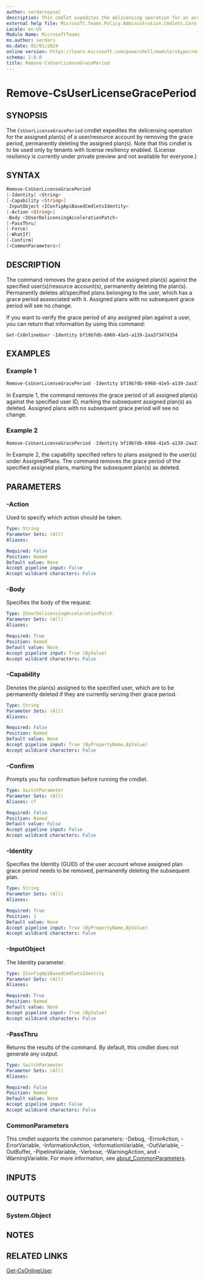 ```yaml
---
author: serdarsoysal
description: This cmdlet expedites the delicensing operation for an account's assigned plans by removing the grace period, permanently deleting the assigned plans.
external help file: Microsoft.Teams.Policy.Administration.Cmdlets.Core.dll-Help.xml
Locale: en-US
Module Name: MicrosoftTeams
ms.author: serdars
ms.date: 02/01/2024
online version: https://learn.microsoft.com/powershell/module/skype/remove-csuserlicensegraceperiod
schema: 2.0.0
title: Remove-CsUserLicenseGracePeriod
---
```


# Remove-CsUserLicenseGracePeriod

## SYNOPSIS

The `CsUserLicenseGracePeriod` cmdlet expedites the delicensing operation for the assigned plan(s) of a user/resource account by removing the grace period, permanently deleting the assigned plan(s).
Note that this cmdlet is to be used only by tenants with license resiliency enabled. (License resiliency is currently under private preview and not available for everyone.)

## SYNTAX

```powershell
Remove-CsUserLicenseGracePeriod
[-Identity] <String>
[-Capability <String>]
-InputObject <IConfigApiBasedCmdletsIdentity>
[-Action <String>]
-Body <IUserDelicensingAccelerationPatch>
[-PassThru]
[-Force]
[-WhatIf]
[-Confirm]
[<CommonParameters>]
```

## DESCRIPTION

The command removes the grace period of the assigned plan(s) against the specified user(s)/resource account(s), permanently deleting the plan(s).
Permanently deletes all/specified plans belonging to the user, which has a grace period assosciated with it.
Assigned plans with no subsequent grace period will see no change.

If you want to verify the grace period of any assigned plan against a user, you can return that information by using this command:

`Get-CsOnlineUser -Identity bf19b7db-6960-41e5-a139-2aa373474354`

## EXAMPLES

### Example 1

```powershell
Remove-CsUserLicenseGracePeriod -Identity bf19b7db-6960-41e5-a139-2aa373474354
```

In Example 1, the command removes the grace period of all assigned plan(s) against the specified user ID, marking the subsequent assigned plan(s) as deleted. Assigned plans with no subsequent grace period will see no change.

### Example 2

```powershell
Remove-CsUserLicenseGracePeriod -Identity bf19b7db-6960-41e5-a139-2aa373474354 -Capability 'MCOEV,MCOMEETADD'
```

In Example 2, the capability specified refers to plans assigned to the user(s) under AssignedPlans. The command removes the grace period of the specified assigned plans, marking the subsequent plan(s) as deleted.

## PARAMETERS

### -Action

Used to specify which action should be taken.

```yaml
Type: String
Parameter Sets: (All)
Aliases:

Required: False
Position: Named
Default value: None
Accept pipeline input: False
Accept wildcard characters: False
```

### -Body

Specifies the body of the request.

```yaml
Type: IUserDelicensingAccelerationPatch
Parameter Sets: (All)
Aliases:

Required: True
Position: Named
Default value: None
Accept pipeline input: True (ByValue)
Accept wildcard characters: False
```

### -Capability

Denotes the plan(s) assigned to the specified user, which are to be permanently deleted if they are currently serving their grace period.

```yaml
Type: String
Parameter Sets: (All)
Aliases:

Required: False
Position: Named
Default value: None
Accept pipeline input: True (ByPropertyName,ByValue)
Accept wildcard characters: False
```

### -Confirm

Prompts you for confirmation before running the cmdlet.

```yaml
Type: SwitchParameter
Parameter Sets: (All)
Aliases: cf

Required: False
Position: Named
Default value: False
Accept pipeline input: False
Accept wildcard characters: False
```

### -Identity

Specifies the Identity (GUID) of the user account whose assigned plan grace period needs to be removed, permanently deleting the subsequent plan.

```yaml
Type: String
Parameter Sets: (All)
Aliases:

Required: True
Position: 1
Default value: None
Accept pipeline input: True (ByPropertyName,ByValue)
Accept wildcard characters: False
```

### -InputObject

The Identity parameter.

```yaml
Type: IConfigApiBasedCmdletsIdentity
Parameter Sets: (All)
Aliases:

Required: True
Position: Named
Default value: None
Accept pipeline input: True (ByValue)
Accept wildcard characters: False
```

### -PassThru

Returns the results of the command. By default, this cmdlet does not generate any output.

```yaml
Type: SwitchParameter
Parameter Sets: (All)
Aliases:

Required: False
Position: Named
Default value: None
Accept pipeline input: False
Accept wildcard characters: False
```

### CommonParameters

This cmdlet supports the common parameters: -Debug, -ErrorAction, -ErrorVariable, -InformationAction, -InformationVariable, -OutVariable, -OutBuffer, -PipelineVariable, -Verbose, -WarningAction, and -WarningVariable. For more information, see [about_CommonParameters](http://go.microsoft.com/fwlink/?LinkID=113216).

## INPUTS

## OUTPUTS

### System.Object

## NOTES

## RELATED LINKS

[Get-CsOnlineUser](https://learn.microsoft.com/powershell/module/microsoftteams/get-csonlineuser)
